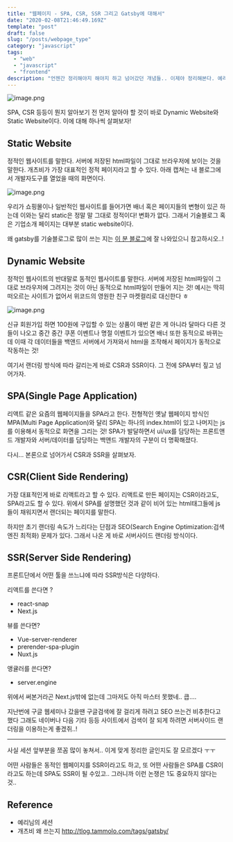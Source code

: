 ```yaml
---
title: "웹페이지 - SPA, CSR, SSR 그리고 Gatsby에 대해서"
date: "2020-02-08T21:46:49.169Z"
template: "post"
draft: false
slug: "/posts/webpage_type"
category: "javascript"
tags:
  - "web"
  - "javascript"
  - "frontend"
description: "언젠간 정리해야지 해야지 하고 넘어갔던 개념들.. 이제야 정리해본다. 예리님의 세션을 듣고 정리해본 SPA, CSR, SSR 그리고 Gatsby에 대해!"
---
```


![image.png](https://images.velog.io/post-images/dooreplay/26ff0220-4af9-11ea-9b6f-19228aef8fa3/image.png)

SPA, CSR 등등이 뭔지 알아보기 전 먼저 알아야 할 것이 바로
Dynamic Website와 Static Website이다. 이에 대해 하나씩 살펴보자!

## Static Website

정적인 웹사이트를 말한다. 서버에 저장된 html파일이 그대로 브라우저에 보이는 것을 말한다.
개츠비가 가장 대표적인 정적 페이지라고 할 수 있다.
아래 캡쳐는 내 블로그에서 개발자도구를 열었을 때의 화면이다.

![image.png](https://images.velog.io/post-images/dooreplay/1394b7c0-4b03-11ea-9f36-f97892f91e50/image.png)

우리가 쇼핑몰이나 일반적인 웹사이트를 들어가면 배너 혹은 페이지들의 변형이 있곤 하는데
이와는 달리 static은 정말 말 그대로 정적이다! 변화가 없다.
그래서 기술블로그 혹은 기업소개 페이지는 대부분 static website이다.

왜 gatsby를 기술블로그로 많이 쓰는 지는 <a href="http://tlog.tammolo.com/tags/gatsby/">이 분 블로그</a>에 잘 나와있으니 참고하시오..!

## Dynamic Website

정적인 웹사이트의 반대말로 동적인 웹사이트를 말한다.
서버에 저장된 html파일이 그대로 브라우저에 그려지는 것이 아닌 동적으로 html파일이 만들어 지는 것!
예시는 딱히 떠오르는 사이트가 없어서 위코드의 영원한 친구 마켓컬리로 대신한다 ㅎ

![image.png](https://images.velog.io/post-images/dooreplay/9d36dec0-4b05-11ea-a9a4-97d3b70a413c/image.png)

신규 회원가입 하면 100원에 구입할 수 있는 상품이 매번 같은 게 아니라 달마다 다른 것들이 나오고
중간 중간 쿠폰 이벤트나 명절 이벤트가 있으면 배너 또한 동적으로 바뀌는데
이때 각 데이터들을 백앤드 서버에서 가져와서 html을 조작해서 페이지가 동적으로 작동하는 것!

여기서 랜더링 방식에 따라 갈리는게 바로 CSR과 SSR이다. 그 전에 SPA부터 짚고 넘어가자.

## SPA(Single Page Application)

리액트 같은 요즘의 웹페이지들을 SPA라고 한다.
전형적인 옛날 웹페이지 방식인 MPA(Multi Page Application)와 달리 SPA는 하나의 index.html이 있고 나머지는 js를 이용해서 동적으로 화면을 그리는 것!
SPA가 발달하면서 ui/ux를 담당하는 프론트앤드 개발자와 서버/데이터를 담당하는 백앤드 개발자의 구분이 더 명확해졌다.

다시... 본론으로 넘어가서 CSR과 SSR을 살펴보자.

## CSR(Client Side Rendering)

가장 대표적인게 바로 리액트라고 할 수 있다.
리액트로 만든 페이지는 CSR이라고도, SPA라고도 할 수 있다.
위에서 SPA를 설명했던 것과 같이 비어 있는 html태그들에 js들이 채워지면서 랜더되는 페이지를 말한다.

하지만 초기 랜더링 속도가 느리다는 단점과 SEO(Search Engine Optimization:검색엔진 최적화) 문제가 있다.
그래서 나온 게 바로 서버사이드 랜더링 방식이다.

## SSR(Server Side Rendering)

프론트단에서 어떤 툴을 쓰느냐에 따라 SSR방식은 다양하다.

리액트를 쓴다면 ?

- react-snap
- Next.js

뷰를 쓴다면?

- Vue-server-renderer
- prerender-spa-plugin
- Nuxt.js

앵귤러를 쓴다면?

- server.engine

위에서 써본거라곤 Next.js밖에 없는데 그마저도 아직 마스터 못했네.. 큽....

지난번에 구글 웹세미나 갔을땐 구글검색에 잘 걸리게 하려고 SEO 쓰는건 비추한다고 했다
그래도 네이버나 다음 기타 등등 사이트에서 검색이 잘 되게 하려면 서버사이드 랜더링을 이용하는게 좋겠쥐..!

---

사실 세션 앞부분을 쪼꼼 많이 놓쳐서.. 이게 맞게 정리한 글인지도 잘 모르겠다 ㅜㅜ

어떤 사람들은 동적인 웹페이지를 SSR이라고도 하고, 또 어떤 사람들은 SPA를 CSR이라고도 하는데
SPA도 SSR이 될 수있고.. 그러니까 이런 논쟁은 1도 중요하지 않다는 것..

## Reference

- 예리님의 세션
- 개츠비 왜 쓰는지 http://tlog.tammolo.com/tags/gatsby/
